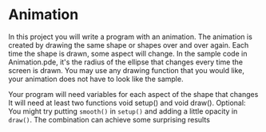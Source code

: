Animation
=============

In this project you will write a program with an animation. The animation is created by drawing the same shape or shapes over and over again. Each time the shape is drawn, some aspect will change. In the sample code in Animation.pde, it's the radius of the ellipse that changes every time the screen is drawn. You may use any drawing function that you would like, your animation does not have to look like the sample.   

Your program will need variables for each aspect of the shape that changes
It will need at least two functions void setup() and void draw().
Optional: You might try putting `smooth()` in `setup()` and adding a little opacity in `draw()`. The combination can achieve some surprising results
